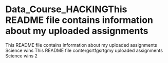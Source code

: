 # Data_Course_HACKINGThis README file contains information about my uploaded assignments
This README file contains information about my uploaded assignments
Science wins
This README file contergsrtfgsrtgmy uploaded assignments
Science wins 2

